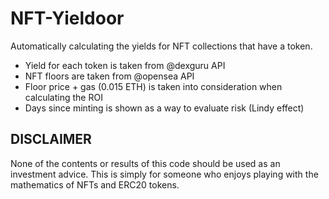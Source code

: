 # NFT-Yieldoor

Automatically calculating the yields for NFT collections that have a token.

- Yield for each token is taken from @dexguru API
- NFT floors are taken from @opensea API
- Floor price + gas (0.015 ETH) is taken into consideration when calculating the ROI
- Days since minting is shown as a way to evaluate risk (Lindy effect)

## DISCLAIMER

None of the contents or results of this code should be used as an investment advice. This is simply for someone who enjoys playing with the mathematics of NFTs and ERC20 tokens.
